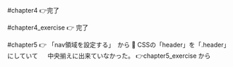 #chapter4
👉完了

#chapter4_exercise
👉 完了

#chapter5
👉 「nav領域を設定する」　から
 🍚 CSSの「header」を「.header」にしていて
 　  中央揃えに出来ていなかった。
👉chapter5_exercise から